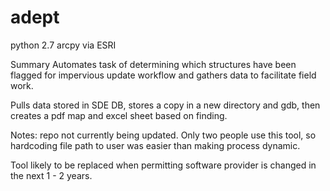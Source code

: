# adept

python 2.7
arcpy via ESRI

Summary
Automates task of determining which structures have been flagged for 
impervious update workflow and gathers data to facilitate field work.

Pulls data stored in SDE DB, stores a copy in a new directory and gdb, 
then creates a pdf map and excel sheet based on finding.

Notes: repo not currently being updated. Only two people use this tool, 
so hardcoding file path to user was easier than making process dynamic. 

Tool likely to be replaced when permitting software provider is 
changed in the next 1 - 2 years.
